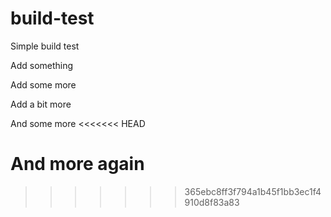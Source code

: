 # build-test
Simple build test

Add something

Add some more

Add a bit more

And some more
<<<<<<< HEAD

And more again
=======
>>>>>>> 365ebc8ff3f794a1b45f1bb3ec1f4910d8f83a83
